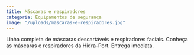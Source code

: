 ```yaml
---
title: Máscaras e respiradores
categoria: Equipamentos de segurança
image: "/uploads/mascaras-e-respiradores.jpg"
---
```


Linha completa de máscaras descartáveis e respiradores faciais. Conheça as máscaras e respiradores da Hidra-Port. Entrega imediata.

